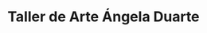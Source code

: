 ---
title: "Taller de Arte Ángela Duarte"
url: /montevideo/taller-de-arte-angela-duarte/
shop: arte
---